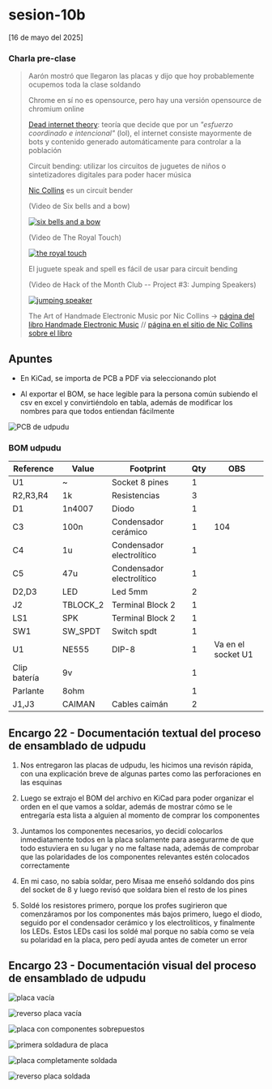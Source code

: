 # sesion-10b

[16 de mayo del 2025]

### Charla pre-clase

> Aarón mostró que llegaron las placas y dijo que hoy probablemente ocupemos toda la clase soldando
>
> Chrome en sí no es opensource, pero hay una versión opensource de chromium online
>
> [Dead internet theory](https://en.wikipedia.org/wiki/Dead_Internet_theory): teoría que decide que por un *"esfuerzo coordinado e intencional"* (lol), el internet consiste mayormente de bots y contenido generado automáticamente para controlar a la población
>
> Circuit bending: utilizar los circuitos de juguetes de niños o sintetizadores digitales para poder hacer música
>
> [Nic Collins](https://www.nicolascollins.com/HEM3/bending.htm) es un circuit bender
>
> (Video de Six bells and a bow)
>
> [![six bells and a bow](https://img.youtube.com/vi/Lhs25l8l4yw/0.jpg)](https://www.youtube.com/watch?v=Lhs25l8l4yw)
>
> (Video de The Royal Touch)
>
> [![the royal touch](https://img.youtube.com/vi/DtGcueEsuDE/0.jpg)](https://www.youtube.com/watch?v=DtGcueEsuDE)
>
> El juguete speak and spell es fácil de usar para circuit bending
>
> (Video de Hack of the Month Club -- Project #3: Jumping Speakers)
>
> [![jumping speaker](https://img.youtube.com/vi/6ZxxuDNQuMQ/0.jpg)](https://www.youtube.com/watch?v=6ZxxuDNQuMQ)
>
> The Art of Handmade Electronic Music por Nic Collins &rarr; [página del libro Handmade Electronic Music](handmadeelectronicmusic.com) // [página en el sitio de Nic Collins sobre el libro](http://nicolascollins.com/handmade.htm)

## Apuntes

- En KiCad, se importa de PCB a PDF via seleccionando plot

- Al exportar el BOM, se hace legible para la persona común subiendo el csv en excel y convirtiéndolo en tabla, además de modificar los nombres para que todos entiendan fácilmente

![PCB de udpudu](./archivos/udpudu_pcb.png)

### BOM udpudu

|Reference   |Value   |Footprint            	|Qty|OBS           	|
|------------|--------|-------------------------|---|------------------|
|U1      	|~   	|Socket 8 pines       	|1  |              	|
|R2,R3,R4	|1k  	|Resistencias         	|3  |              	|
|D1      	|1n4007  |Diodo                	|1  |              	|
|C3      	|100n	|Condensador cerámico 	|1  |104           	|
|C4      	|1u  	|Condensador electrolítico|1  |              	|
|C5      	|47u 	|Condensador electrolítico|1  |              	|
|D2,D3   	|LED 	|Led 5mm              	|2  |              	|
|J2      	|TBLOCK_2|Terminal Block 2     	|1  |              	|
|LS1     	|SPK 	|Terminal Block 2     	|1  |              	|
|SW1     	|SW_SPDT |Switch spdt          	|1  |              	|
|U1      	|NE555   |DIP-8                	|1  |Va en el socket U1|
|Clip batería|9v  	|                     	|1  |              	|
|Parlante	|8ohm	|                     	|1  |              	|
|J1,J3   	|CAIMAN  |Cables caimán        	|2  |              	|

## Encargo 22 - Documentación textual del proceso de ensamblado de udpudu

1. Nos entregaron las placas de udpudu, les hicimos una revisón rápida, con una explicación breve de algunas partes como las perforaciones en las esquinas

2. Luego se extrajo el BOM del archivo en KiCad para poder organizar el orden en el que vamos a soldar, además de mostrar cómo se le entregaría esta lista a alguien al momento de comprar los componentes

3. Juntamos los componentes necesarios, yo decidí colocarlos inmediatamente todos en la placa solamente para asegurarme de que todo estuviera en su lugar y no me faltase nada, además de comprobar que las polaridades de los componentes relevantes estén colocados correctamente

4. En mi caso, no sabía soldar, pero Misaa me enseñó soldando dos pins del socket de 8 y luego revisó que soldara bien el resto de los pines

5. Soldé los resistores primero, porque los profes sugirieron que comenzáramos por los componentes más bajos primero, luego el diodo, seguido por el condensador cerámico y los electrolíticos, y finalmente los LEDs. Estos LEDs casi los soldé mal porque no sabía como se veía su polaridad en la placa, pero pedí ayuda antes de cometer un error

## Encargo 23 - Documentación visual del proceso de ensamblado de udpudu

![placa vacía](./archivos/udpudu_1.png)


![reverso placa vacía](./archivos/udpudu_2.png)


![placa con componentes sobrepuestos](./archivos/udpudu_3.png)


![primera soldadura de placa](./archivos/udpudu_4.png)


![placa completamente soldada](./archivos/udpudu_5.png)


![reverso placa soldada](./archivos/udpudu_6.png)
